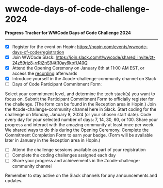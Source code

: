 # wwcode-days-of-code-challenge-2024

**Progress Tracker for WWCode Days of Code Challenge 2024**

---

- [x]  Register for the event on Hopin: https://hopin.com/events/wwcode-days-of-code/registration
- [x]  Join WWCode Slack: https://join.slack.com/t/wwcode/shared_invite/zt-24z59rjz8-rrRiZnS94tR0ay6kpfU40Q
- [x]  Attend the Opening Ceremony on January 8th at 11:00 AM EST, or access the [recording](https://youtu.be/9KH4alFlfLU) afterwards
- [x]  Introduce yourself in the #code-challenge-community channel on Slack
- [ ]  Days of Code Participant Commitment Form: [](https://wwcode.typeform.com/daysofcode2024)

Select your commitment level, and determine the tech stack(s) you want to focus on.
Submit the Participant Commitment Form to officially register for the challenge. (The form can be found in the Reception area in Hopin.)
Join the #code-challenge-community channel here in Slack.
Start coding for the challenge on Monday, January 8, 2024 (or your chosen start date).
Code every day for your selected number of days: 7, 14, 30, 60, or 100.
Share your progress and interact with the amazing community at least once per week. We shared ways to do this during the Opening Ceremony.
Complete the Commitment Completion Form to earn your badge. (Form will be available later in January in the Reception area in Hopin.)


- [ ]  Attend the challenge sessions available as part of your registration
- [ ]  Complete the coding challenges assigned each day
- [ ]  Share your progress and achievements in the #code-challenge-community channel

Remember to stay active on the Slack channels for any announcements and updates.
